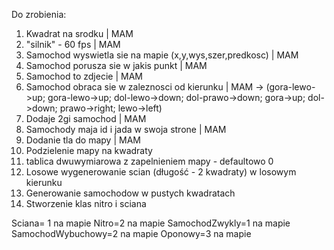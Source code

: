 Do zrobienia:
1. Kwadrat na srodku | MAM
2. "silnik" - 60 fps | MAM
3. Samochod wyswietla sie na mapie (x,y,wys,szer,predkosc) | MAM
4. Samochod porusza sie w jakis punkt | MAM
5. Samochod to zdjecie | MAM
6. Samochod obraca sie w zaleznosci od kierunku | MAM -> (gora-lewo->up; gora-lewo->up; dol-lewo->down; dol-prawo->down; gora->up; dol->down; prawo->right; lewo->left)
7. Dodaje 2gi samochod | MAM
8. Samochody maja id i jada w swoja strone | MAM
9. Dodanie tla do mapy | MAM
10. Podzielenie mapy na kwadraty
11. tablica dwuwymiarowa z zapelnieniem mapy - defaultowo 0
12. Losowe wygenerowanie scian (długość - 2 kwadraty) w losowym kierunku
13. Generowanie samochodow w pustych kwadratach
14. Stworzenie klas nitro i sciana

Sciana= 1 na mapie
Nitro=2 na mapie
SamochodZwykly=1 na mapie
SamochodWybuchowy=2 na mapie
Oponowy=3 na mapie
